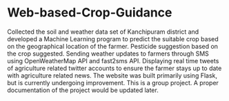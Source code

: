 # Web-based-Crop-Guidance
Collected the soil and weather data set of Kanchipuram district and developed a Machine Learning program to predict the suitable crop based on the geographical location of the farmer.
Pesticide suggestion based on the crop suggested.
Sending weather updates to farmers through SMS using OpenWeatherMap API and fast2sms API.
Displaying real time tweets of agriculture related twitter accounts to ensure the farmer stays up to date with agriculture related news.
The website was built primarily using Flask, but is currently undergoing improvement.
This is a group project.
A proper documentation of the project would be updated later.
